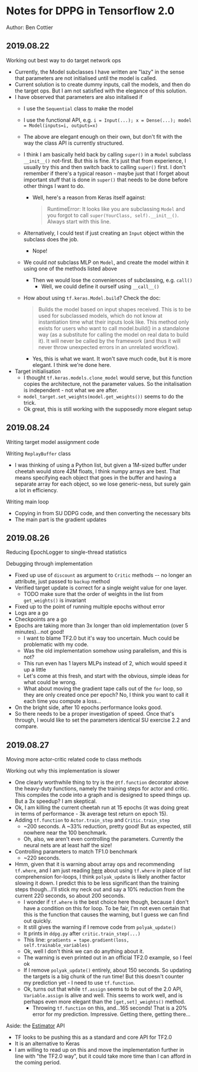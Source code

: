 # Notes for DPPG in Tensorflow 2.0

Author: Ben Cottier

## 2019.08.22

Working out best way to do target network ops

- Currently, the Model subclasses I have written are "lazy" in the sense that parameters are not initialised until the model is called.
- Current solution is to create dummy inputs, call the models, and then do the target ops. But I am not satisfied with the elegance of this solution.
- I have observed that parameters are also initalised if
    - I use the `Sequential` class to make the model
    - I use the functional API, e.g. `i = Input(...); x = Dense(...); model = Model(inputs=i, outputs=x)`
    - The above are elegant enough on their own, but don't fit with the way the class API is currently structured.
    - I think I am basically held back by calling `super()` in a `Model` subclass `__init__()` not-first. But this is fine. It's just that from experience, I usually try this and then switch back to calling `super()` first. I don't remember if there's a typical reason - maybe just that I forget about important stuff that is done in `super()` that needs to be done before other things I want to do.
        - Well, here's a reason from Keras itself against: 

            > RuntimeError: It looks like you are subclassing `Model` and you forgot to call `super(YourClass, self).__init__()`. Always start with this line.

    - Alternatively, I could test if just creating an `Input` object within the subclass does the job.
        - Nope!
    - We could _not_ subclass MLP on `Model`, and create the model within it using one of the methods listed above
        - Then we would lose the conveniences of subclassing, e.g. `call()`
            - Well, we could define it ourself using `__call__()`
    - How about using `tf.keras.Model.build`? Check the doc:

        > Builds the model based on input shapes received.
        > This is to be used for subclassed models, which do not know at instantiation time what their inputs look like.
        > This method only exists for users who want to call model.build() in a standalone way (as a substitute for calling the model on real data to build it). It will never be called by the framework (and thus it will never throw unexpected errors in an unrelated workflow).

        - Yes, this is what we want. It won't save much code, but it is more elegant. I think we're done here.
- Target initialisation
    - I thought `tf.keras.models.clone_model` would serve, but this function copies the architecture, not the parameter values. So the initalisation is independent - not what we are after.
    - `model_target.set_weights(model.get_weights())` seems to do the trick.
    - Ok great, this is still working with the supposedly more elegant setup

## 2019.08.24

Writing target model assignment code

Writing `ReplayBuffer` class

- I was thinking of using a Python list, but given a 1M-sized buffer under cheetah would store 42M floats, I think numpy arrays are best. That means specifying each object that goes in the buffer and having a separate array for each object, so we lose generic-ness, but surely gain a lot in efficiency.

Writing main loop

- Copying in from SU DDPG code, and then converting the necessary bits
- The main part is the gradient updates

## 2019.08.26

Reducing EpochLogger to single-thread statistics

Debugging through implementation

- Fixed up use of `discount` as argument to `Critic` methods -- no longer an attribute, just passed to `backup` method
- Verified target update is correct for a single weight value for one layer.
    - TODO make sure that the order of weights in the list from `get_weights()` is invariant
- Fixed up to the point of running multiple epochs without error
- Logs are a go
- Checkpoints are a go
- Epochs are taking more than 3x longer than old implementation (over 5 minutes)...not good!
    - I want to blame TF2.0 but it's way too uncertain. Much could be problematic with my code.
    - Was the old implementation somehow using parallelism, and this is not?
    - This run even has 1 layers MLPs instead of 2, which would speed it up a little
    - Let's come at this fresh, and start with the obvious, simple ideas for what could be wrong.
    - What about moving the gradient tape calls out of the `for` loop, so they are only created once per epoch? No, I think you want to call it each time you compute a loss...
- On the bright side, after 10 epochs performance looks good.
- So there needs to be a proper investigation of speed. Once that's through, I would like to set the parameters identical SU exercise 2.2 and compare.

## 2019.08.27

Moving more actor-critic related code to class methods

Working out why this implementation is slower

- One clearly worthwhile thing to try is the `@tf.function` decorator above the heavy-duty functions, namely the training steps for actor and critic. This compiles the code into a graph and is designed to speed things up. But a 3x speedup? I am skeptical.
- Ok, I am killing the current cheetah run at 15 epochs (it was doing great in terms of performance - 3k average test return on epoch 15).
- Adding `tf.function` to `Actor.train_step` and `Critic.train_step`
    - ~200 seconds. A ~33% reduction, pretty good! But as expected, still nowhere near the 100 benchmark.
    - Oh, also, we aren't even controlling the parameters. Currently the neural nets are at least half the size!
- Controlling parameters to match TF1.0 benchmark
    - ~220 seconds.
- Hmm, given that it is warning about array ops and recommending `tf.where`, and I am just reading [here](https://www.tensorflow.org/beta/guide/autograph#batching) about using `tf.where` in place of list comprehension for-loops, I think `polyak_update` is likely another factor slowing it down. I predict this to be less significant than the training steps though...I'll stick my neck out and say a 10% reduction from the current 220 seconds, so about 200 seconds.
    - I wonder if `tf.where` is the best choice here though, because I don't have a condition on this for loop. To be fair, I'm not even certain that this is the function that causes the warning, but I guess we can find out quickly.
    - It still gives the warning if I remove code from `polyak_update()`
    - It prints in `ddpg.py` after `critic.train_step(...)`
    - This line: `gradients = tape.gradient(loss, self.trainable_variables)`
    - Ok, well I don't think we can do anything about it.
    - The warning is even printed out in an official TF2.0 example, so I feel ok
    - If I remove `polyak_update()` entirely, about 150 seconds. So updating the targets is a big chunk of the run time! But this doesn't counter my prediction yet - I need to use `tf.function`.
    - Ok, turns out that while `tf.assign` seems to be out of the 2.0 API, `Variable.assign` is alive and well. This seems to work well, and is perhaps even more elegant than the `[get,set]_weights()` method.
        - Throwing `tf.function` on this, and...165 seconds! That is a 20% error for my prediction. Impressive. Getting there, getting there...

Aside: the [Estimator](https://www.tensorflow.org/versions/r2.0/api_docs/python/tf/estimator/Estimator) API

- TF looks to be pushing this as a standard and core API for TF2.0
- It is an alternative to Keras
- I am willing to read up on this and move the implementation further in line with "the TF2.0 way", but it could take more time than I can afford in the coming period.


